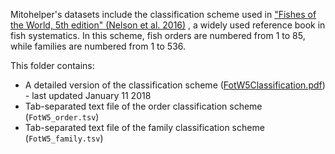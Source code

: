 Mitohelper's datasets include the classification scheme used in 
["Fishes of the World, 5th edition" (Nelson et al. 2016)](https://www.wiley.com/en-us/Fishes+of+the+World%2C+5th+Edition-p-9781118342336) 
, a widely used reference book in fish systematics. In this scheme, fish orders are numbered from 1 to 85, while families are numbered from 1 to 536. 

This folder contains:
* A detailed version of the classification scheme ([FotW5Classification.pdf](https://81a86d48-a-62cb3a1a-s-sites.googlegroups.com/site/fotw5th/home/FotW5Classification.pdf)) - last updated January 11 2018
* Tab-separated text file of the order classification scheme (`FotW5_order.tsv`) 
* Tab-separated text file of the family classification scheme (`FotW5_family.tsv`)
